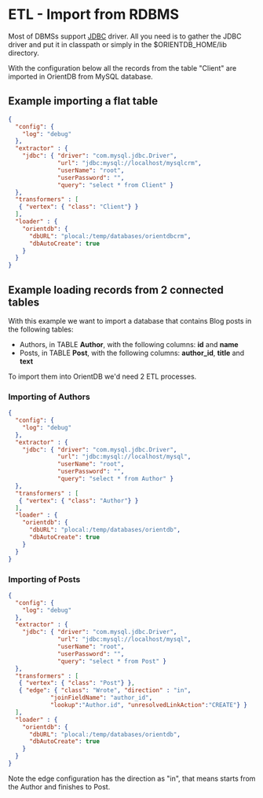 # ETL - Import from RDBMS

Most of DBMSs support [JDBC](http://en.wikipedia.org/wiki/JDBC_driver) driver. All you need is to gather the JDBC driver and put it in classpath or simply in the $ORIENTDB_HOME/lib directory.

With the configuration below all the records from the table "Client" are imported in OrientDB from MySQL database.

## Example importing a flat table
```json
{
  "config": {
    "log": "debug"
  },
  "extractor" : {
    "jdbc": { "driver": "com.mysql.jdbc.Driver",
              "url": "jdbc:mysql://localhost/mysqlcrm",
              "userName": "root",
              "userPassword": "",
              "query": "select * from Client" }
  },
  "transformers" : [
   { "vertex": { "class": "Client"} }
  ],
  "loader" : {
    "orientdb": {
      "dbURL": "plocal:/temp/databases/orientdbcrm",
      "dbAutoCreate": true
    }
  }
}
```

## Example loading records from 2 connected tables
With this example we want to import a database that contains Blog posts in the following tables:
- Authors, in TABLE **Author**, with the following columns: **id** and **name**
- Posts, in TABLE **Post**, with the following columns: **author_id**, **title** and **text**

To import them into OrientDB we'd need 2 ETL processes.
### Importing of Authors

```json
{
  "config": {
    "log": "debug"
  },
  "extractor" : {
    "jdbc": { "driver": "com.mysql.jdbc.Driver",
              "url": "jdbc:mysql://localhost/mysql",
              "userName": "root",
              "userPassword": "",
              "query": "select * from Author" }
  },
  "transformers" : [
   { "vertex": { "class": "Author"} }
  ],
  "loader" : {
    "orientdb": {
      "dbURL": "plocal:/temp/databases/orientdb",
      "dbAutoCreate": true
    }
  }
}
```

### Importing of Posts

```json
{
  "config": {
    "log": "debug"
  },
  "extractor" : {
    "jdbc": { "driver": "com.mysql.jdbc.Driver",
              "url": "jdbc:mysql://localhost/mysql",
              "userName": "root",
              "userPassword": "",
              "query": "select * from Post" }
  },
  "transformers" : [
   { "vertex": { "class": "Post"} },
   { "edge": { "class": "Wrote", "direction" : "in", 
            "joinFieldName": "author_id",
            "lookup":"Author.id", "unresolvedLinkAction":"CREATE"} }
  ],
  "loader" : {
    "orientdb": {
      "dbURL": "plocal:/temp/databases/orientdb",
      "dbAutoCreate": true
    }
  }
}
```

Note the edge configuration has the direction as "in", that means starts from the Author and finishes to Post.
